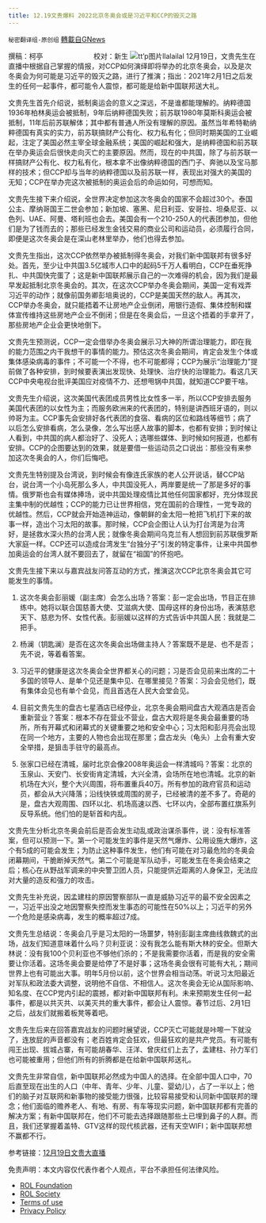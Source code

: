 ```yaml
---
title: 12.19文贵爆料 2022北京冬奥会或是习近平和CCP的毁灭之路
---
```

`秘密翻译组-原创组` [轉載自GNews](https://gnews.org/zh-hans/1773059/)

撰稿：柯亭                          校对：新生
![](https://assets.gnews.org/wp-content/uploads/2021/12/image-1054.png)tt’p图片llalailal
12月19日，文贵先生在直播中根据自己掌握的情报，对CCP如何演绎即将举办的北京冬奥会，以及是次冬奥会为何可能是习近平的毁灭之路，进行了推演；指出：2021年2月1日之后发生的任何一起事件，都可能令人震惊，都可能是给新中国联邦送大礼。

文贵先生首先介绍说，抵制奥运会的意义之深远，不是谁都能理解的。纳粹德国1936年柏林奥运会被抵制，9年后纳粹德国失败；前苏联1980年莫斯科奥运会被抵制，11年后前苏联解体；其中都有普通人所没有理解的原因。虽然当年希特勒纳粹德国有真实的实力，前苏联搞财产公有化、权力私有化；但同时期美国的工业崛起，注定了美国必然主宰全球金融系统；美国的崛起和强大，是纳粹德国和前苏联在举办奥运会后很快走向灭亡的主要原因。然而，现在的中共国，除了与前苏联一样搞财产公有化、权力私有化，根本拿不出像纳粹德国的西门子、奔驰以及宝马那样的技术；但CCP却与当年的纳粹德国以及前苏联一样，表现出对强大的美国的无知；CCP在举办完这次被抵制的奥运会后的命运如何，可想而知。

文贵先生接下来介绍说，全世界决定参加这次冬奥会的国家不会超过30个。泰国公主、摩纳哥国王二世会参加；新加坡、塞黑、尼日利亚、安哥拉、坦桑尼亚、以色列、UAE、阿曼、塔利班也会去。美国会有一个210-250人的代表团参加，但他们是为了钱而去的；那些已经发生金钱交易的商业公司和运动员，必须履行合同，即便是这次冬奥会是在深山老林里举办，他们也得去参加。

文贵先生指出，这次CCP依然举办被抵制得冬奥会，对我们新中国联邦有很多好处。首先，至少让中共国3.5亿城市人口中的起码5千万人看明白，CCP在垂死挣扎、中共国快完蛋了；这是新中国联邦展示自己的一次难得的机会，因为我们是最早发起抵制北京冬奥会的。其次，在这次CCP举办冬奥会期间，美国一定有戏弄习近平的动作；就像前国务卿彭培奥说的，CCP是美国天然的敌人。再其次，CCP举办冬奥会，就只能捂着不让房地产企业倒闭，用银行造假、集体控制和媒体宣传维持这些房地产企业不倒闭；但是在冬奥会后，一旦这个捂着的手拿开了，那些房地产企业会更快地倒下。

文贵先生预测说，CCP一定会借举办冬奥会展示习大神的所谓治理能力，即在我的能力范围之内干我想干的事情的能力。预估这次冬奥会期间，肯定会发生个体或集体感染病毒的事件；不可能一个不得，也不可能都得；CCP为展示“治理能力”提前做了各种安排，到时候要表演出发现快、处理快、治疗快的治理能力。看这几天CCP中央电视台批评美国应对疫情不力、还想甩锅中共国，就知道CCP要干啥。

文贵先生介绍说，这次美国代表团成员男性比女性多一半，所以CCP安排去服务美国代表团的以女性为主；而服务欧洲来的代表团的，特别是讲西班牙语的，则以帅哥为主。CCP事先会安排好各代表团的食宿、看病的区位和路线等细节；病了以后怎么安排看病，怎么录像，怎么写出感人故事的脚本，也都有安排；到时候让人看到，中共国的病人都治好了、没死人；选哪些媒体、到时候如何报道，也都有安排。CCP的企图要达到的效果，就是要借一些运动员之口说出：那些没有来参加这次冬奥会的人，你们后悔吧。

文贵先生特别提及台湾说，到时候会有像连氏家族的老人公开说话，替CCP站台，说台湾一个小岛死那么多人，中共国没死人，两岸要是统一了那是多好的事情。俄罗斯也会有媒体捧场，说中共国处理疫情比其他任何国家都好，充分体现民主集中制的优越性；CCP的能力已让世界相信，党在国前的合理性，一党专政的优越性。然后，CCP就会开始造神运动，像朝鲜的金太阳一枪把飞机打下来的故事一样，造出个习太阳的故事。那时候，CCP会企图让人认为打台湾是为台湾好，是拯救水深火热的台湾人民；就像冬奥会期间乌克兰有人想回到前苏联俄罗斯大家庭一样。CCP还可以造成台湾发生“台独分子”引发的特定事件，让来中共国参加奥运会的台湾人就不要回去了，就留在“祖国”的怀抱吧。

文贵先生接下来以与嘉宾战友问答互动的方式，推演这次CCP北京冬奥会其它可能发生的事情。

1. 这次冬奥会彭丽媛（副主席）会怎么出场？答案：彭一定会出场，节目正在排练中。她将以联合国慈善大使、艾滋病大使、国母这样的身份出场，表演慈悲天下、慈悲为怀、女性代表。彭丽媛以这样的方式告诉中共国人民：我就是二把手。

2. 杨澜（钥匙澜）是否在这次冬奥会出场做主持人？答案既不是是、也不是否；先不说，等着看答案。

3. 习近平的健康是这次冬奥会全世界都关心的问题；习是否会见前来出席的二十多国的领导人、是单个见还是集中见、在哪里接见？答案：习会会见他们，既有集体会见也有单个会见，而且首选在人民大会堂会见。

4. 目前文贵先生的盘古七星酒店已经停业，北京冬奥会期间盘古大观酒店是否会重新营业？答案：根本不存在营业不营业，盘古大观将是冬奥会最重要的场所，所有开幕式和闭幕式的关键重要之地和安全中心；习太阳和彭月亮会出现在同一个地方，主要的人物也会出现在那里；盘古龙头（龟头）上会有重大安全举措，是狙击手驻守的最高点。

5. 张家口已经在清城，届时北京会像2008年奥运会一样清城吗？答案：北京的玉泉山、天安门、长安街肯定清城，大兴全清，会场所在地也清城。北京的新机场在大兴，整个大兴周围，将布置重兵40万。所有参加的政府官员和运动员，都会从大兴降落；沿线快铁或周围的房子，已经被清的差不多了。奇葩的是，盘古大观周围、四环以北、机场高速以西、七环以内，全部布置红旗系列反导系统。他们怕的是斩首和内乱。

文贵先生分析北京冬奥会前后是否会发生动乱或政治谋杀事件，说：没有标准答案，但可以预测一下。第一个可能发生的事件是天然气爆炸、公用设施大爆炸，这个有5成的可能会发生；为防止这种事件发生，他们有可能在对习最危险的冬奥会闭幕期间，干脆断掉天然气。第二个可能是军队动手，可能发生在冬奥会结束之后；核心在从野战军调来的中央警卫团人员，只能提供近距离的人身保卫，无法应对大量的造反和强力的攻击。

文贵先生补充说，因孟建柱的原因警察部队一直是威胁习近平的最不安全因素之一，习近平出没之地因警察失控而发生事态的可能性在50%以上；习近平的另外一个危险是感染病毒，发生的概率超过7成。

文贵先生总结说：冬奥会几乎是习太阳的一场噩梦，特别彭副主席曲线救魏式的出场，战友们知道意味着什么吗？贝利亚说：没有我怎么能有斯大林的安全。但斯大林说：没有我100个贝利亚也不够他们杀的；不是我需要你活着，而是我的安全需要让你活着。这场冬奥会要是给停了不是好事；这场冬奥会很有可能有大礼；期间世界上也有可能出大事。明年5月份以前，这个世界会相当动荡。听说习太阳最近对军队和政法委大调整，说明他不自信、不相信人。这次冬奥会无论从国际影响、知名度、在CCP党内引起的震撼，都对新中国联邦有利。未来预期发生任何一起事件，都是以共灭共、以美灭共的重大事件，都会让人震惊。春节过后、2月1日之后，战友们就搬着板凳等着吧。

文贵先生后来在回答嘉宾战友的问题时展望说，CCP灭亡可能就是咔嚓一下就没了，连放屁的声音都没有；老百姓肯定会狂欢，但最狂欢的是共产党员。有可能有闯王出现、拔城占寨，有可能胡春华、汪洋、曾庆红们上去了，孟建柱、孙力军们也可能被重用；但他们所有的折腾都是在给新中国联邦送礼。

文贵先生非常自信，新中国联邦必然成为中国人的选择。在全部中国人口中，70后直至现在出生的人口（中年、青年、少年、儿童、婴幼儿），占了一半以上；他们的脑子对互联网和新事物的接受能力很强，比较容易接受和认同新中国联邦的理念；他们面临的赡养老人、有地、有房、有车等现实问题，新中国联邦都有完善的解决方案；有新中国联邦在，他们不可能去选择跟随那些土已埋到鼻子的人群。而且，我们还掌握着盖特、GTV这样的现代核武器，还有天空WIFI；新中国联邦想不赢都不行。

参考链接：[12月19日文贵大直播](https://gtv.org/video/id=61bf5c86bcb7f101bb70b057)

 

免责声明：本文内容仅代表作者个人观点，平台不承担任何法律风险。

- [ROL Foundation](https://rolfoundation.org/)
- [ROL Society](https://rolsociety.org/)
- [Terms of use](https://gnews.org/terms-of-use-3/)
- [Privacy Policy](https://gnews.org/privacy-policy/)
